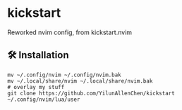 # kickstart
Reworked nvim config, from kickstart.nvim


## 🛠️ Installation
```shell
mv ~/.config/nvim ~/.config/nvim.bak
mv ~/.local/share/nvim ~/.local/share/nvim.bak
# overlay my stuff
git clone https://github.com/YilunAllenChen/kickstart ~/.config/nvim/lua/user
```
